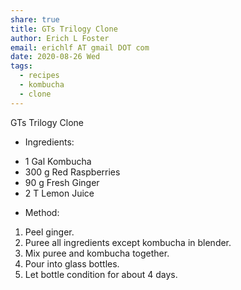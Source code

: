 ```yaml
---
share: true
title: GTs Trilogy Clone
author: Erich L Foster
email: erichlf AT gmail DOT com
date: 2020-08-26 Wed
tags:
  - recipes
  - kombucha
  - clone
---
```

GTs Trilogy Clone
* Ingredients:
- 1 Gal Kombucha
- 300 g Red Raspberries
- 90 g Fresh Ginger
- 2 T Lemon Juice

* Method:
1. Peel ginger.
2. Puree all ingredients except kombucha in blender.
3. Mix puree and kombucha together.
4. Pour into glass bottles.
5. Let bottle condition for about 4 days.
